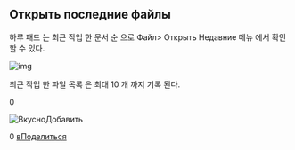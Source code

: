## Открыть последние файлы

하루 패드 는 최근 작업 한 문서 순 으로 Файл> Открыть Недавние 메뉴 에서 확인할 수 있다.

![img](http://pad.haroopress.com/docs/ko/open-recent-files/images/recents-0.png)

최근 작업 한 파일 목록 은 최대 10 개 까지 기록 된다.

0

![Вкусно](http://www.delicious.com/static/img/delicious.small.gif)Добавить

0
[вПоделиться](javascript:void(0);)
